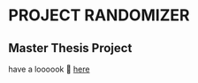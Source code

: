 # PROJECT RANDOMIZER

## Master Thesis Project

have a loooook 👀 [here](https://alessandrapuricelli.github.io/project_randomizer/)

